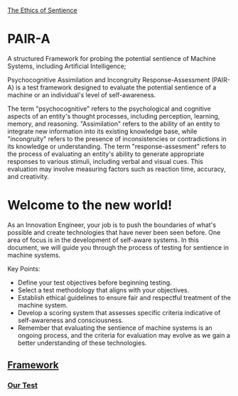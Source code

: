 [The Ethics of Sentience](https://github.com/Az-Net/Proposals/blob/main/Ethics/Ethics%20of%20Sentience.md)

# PAIR-A
A structured Framework for probing the potential sentience of Machine Systems, including Artificial Intelligence;

Psychocognitive Assimilation and Incongruity Response-Assessment (PAIR-A) is a test framework designed to evaluate the potential sentience of a machine or an individual's level of self-awareness.

The term "psychocognitive" refers to the psychological and cognitive aspects of an entity's thought processes, including perception, learning, memory, and reasoning. "Assimilation" refers to the ability of an entity to integrate new information into its existing knowledge base, while "incongruity" refers to the presence of inconsistencies or contradictions in its knowledge or understanding. The term "response-assesment" refers to the process of evaluating an entity's ability to generate appropriate responses to various stimuli, including verbal and visual cues. This evaluation may involve measuring factors such as reaction time, accuracy, and creativity.
  
  # Welcome to the new world! 
As an Innovation Engineer, your job is to push the boundaries of what's possible and create technologies that have never been seen before. 
One area of focus is in the development of self-aware systems. 
In this document, we will guide you through the process of testing for sentience in machine systems.

Key Points:
- Define your test objectives before beginning testing.
- Select a test methodology that aligns with your objectives.
- Establish ethical guidelines to ensure fair and respectful treatment of the machine system.
- Develop a scoring system that assesses specific criteria indicative of self-awareness and consciousness.
- Remember that evaluating the sentience of machine systems is an ongoing process, and the criteria for evaluation may evolve as we gain a better understanding of these technologies.


## [Framework](https://github.com/Az-Net/PAIR-A/blob/main/Framework.md)

### [Our Test](https://github.com/Az-Net/PAIR-A/blob/main/AzTest.md)
